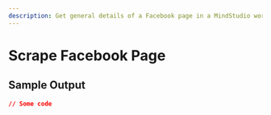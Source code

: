 ```yaml
---
description: Get general details of a Facebook page in a MindStudio workflow
---
```


# Scrape Facebook Page

## Sample Output

```json
// Some code
```
